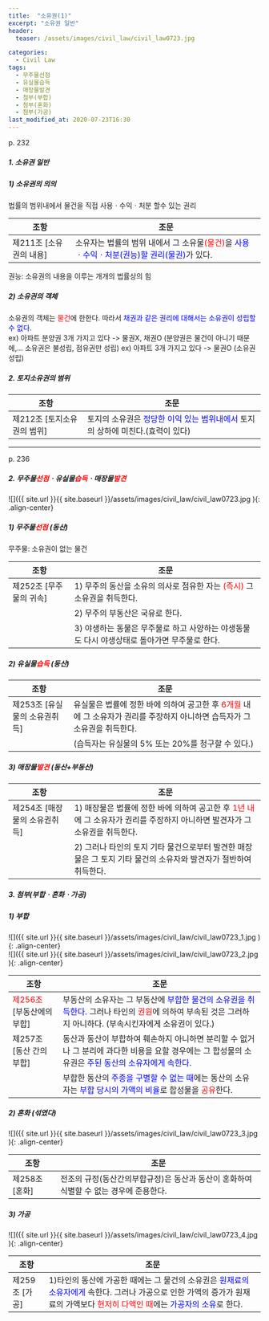 ```yaml
---
title:  "소유권(1)"
excerpt: "소유권 일반"
header:
  teaser: /assets/images/civil_law/civil_law0723.jpg

categories:
  - Civil Law
tags:
  - 무주물선점
  - 유실물습득
  - 매장물발견
  - 첨부(부합)
  - 첨부(혼화)
  - 첨부(가공)
last_modified_at: 2020-07-23T16:30
---
```


p. 232  

##### 1. 소유권 일반  
##### 1) 소유권의 의의  
법률의 범위내에서 물건을 직접 사용ㆍ수익ㆍ처분 할수 있는 권리  

|	<center>조항</center>			|		<center>조문</center>		|
| :-------------------------------------------	| :-------------------------------------------	|
| 제211조 [소유권의 내용]				| 소유자는 법률의 범위 내에서 그 소유물<span style="color:red">(물건)</span>을 <span style="color:blue">사용ㆍ수익ㆍ처분(권능)할 권리(물권)</span>가 있다.	|

권능: 소유권의 내용을 이루는 개개의 법률상의 힘  

##### 2) 소유권의 객체  
소유권의 객체는 <span style="color:red">물건</span>에 한한다. 따라서 <span style="color:blue">채권과 같은 권리에 대해서는 소유권이 성립할 수 없다.</span>  
ex) 아파트 분양권 3개 가지고 있다 -> 물권X, 채권O (분양권은 물건이 아니기 때문에,... 소유권은 불성립, 점유권만 성립)
ex) 아파트 3개 가지고 있다 -> 물권O (소유권 성립)

##### 2. 토지소유권의 범위  

|	<center>조항</center>			|		<center>조문</center>		|
| :-------------------------------------------	| :-------------------------------------------	|
| 제212조 [토지소유권의 범위]				| 토지의 소유권은 <span style="color:blue">정당한 이익 있는 범위내에서</span> 토지의 상하에 미친다.(효력이 있다)	|

---

p.  236  
##### 2. 무주물<span style="color:red">선점</span>ㆍ유실물<span style="color:red">습득</span>ㆍ매장물<span style="color:red">발견</span>  

![]({{ site.url }}{{ site.baseurl }}/assets/images/civil_law/civil_law0723.jpg   ){: .align-center}  

##### 1) 무주물<span style="color:red">선점</span> (동산)   
무주물: 소유권이 없는 물건  

|	<center>조항</center>			|		<center>조문</center>		|
| :-------------------------------------------	| :-------------------------------------------	|
| 제252조 [무주물의 귀속]				| 1) 무주의 동산을 소유의 의사로 점유한 자는 <span style="color:red">(즉시)</span> 그 소유권을 취득한다.	|
|						| 2) 무주의 부동산은 국유로 한다.				|
|						| 3) 야생하는 동물은 무주물로 하고 사양하는 야생동물도 다시 야생상태로 돌아가면 무주물로 한다. 	|

##### 2) 유실물<span style="color:red">습득</span> (동산)     

|	<center>조항</center>			|		<center>조문</center>		|
| :-------------------------------------------	| :-------------------------------------------	|
| 제253조 [유실물의 소유권취득]				| 유실물은 법률에 정한 바에 의하여 공고한 후 <span style="color:red">6개월</span> 내에 그 소유자가 권리를 주장하지 아니하면 습득자가 그 소유권을 취득한다.	|
|						| (습득자는 유실물의 5% 또는 20%를 청구할 수 있다.)		|

##### 3) 매장물<span style="color:red">발견</span> (동산+부동산)       

|	<center>조항</center>			|		<center>조문</center>		|
| :-------------------------------------------	| :-------------------------------------------	|
| 제254조 [매장물의 소유권취득]				| 1) 매장물은 법률에 정한 바에 의하여 공고한 후 <span style="color:red">1년 내</span>에 그 소유자가 권리를 주장하지 아니하면 발견자가 그 소유권을 취득한다.	|
|						| 2) 그러나 타인의 토지 기타 물건으로부터 발견한 매장물은 그 토지 기타 물건의 소유자와 발견자가 절반하여 취득한다.		|

##### 3. 첨부(부합ㆍ혼화ㆍ가공)    
##### 1) 부합    
![]({{ site.url }}{{ site.baseurl }}/assets/images/civil_law/civil_law0723_1.jpg   ){: .align-center}  
![]({{ site.url }}{{ site.baseurl }}/assets/images/civil_law/civil_law0723_2.jpg   ){: .align-center}  

|	<center>조항</center>			|		<center>조문</center>		|
| :-------------------------------------------	| :-------------------------------------------	|
| <span style="color:red">제256조</span> [부동산에의 부합]	| 부동산의 소유자는 그 부동산에 <span style="color:blue">부합한 물건의 소유권을 취득한다.</span> 그러나 타인의 <span style="color:red">권원</span>에 의하여 부속된 것은 그러하지 아니하다. (부속시킨자에게 소유권이 있다.)	|
| 제257조 [동산 간의 부합]				| 동산과 동산이 부합하여 훼손하지 아니하면 분리할 수 없거나 그 분리에 과다한 비용을 요할 경우에는 그 합성물의 소유권은 <span style="color:blue">주된 동산의 소유자에게 속한다.</span>	|
|						| 부합한 동산의 <span style="color:blue">주종을 구별할 수 없는 때</span>에는 동산의 소유자는 <span style="color:blue">부합 당시의 가액의 비율</span>로 합성물을 <span style="color:red">공유</span>한다.		|

##### 2) 혼화 (섞였다)    
![]({{ site.url }}{{ site.baseurl }}/assets/images/civil_law/civil_law0723_3.jpg   ){: .align-center}  

|	<center>조항</center>			|		<center>조문</center>		|
| :-------------------------------------------	| :-------------------------------------------	|
| 제258조 [혼화]					| 전조의 규정(동산간의부합규정)은 동산과 동산이 혼화하여 식별할 수 없는 경우에 준용한다.	|

##### 3) 가공    
![]({{ site.url }}{{ site.baseurl }}/assets/images/civil_law/civil_law0723_4.jpg   ){: .align-center}  

|	<center>조항</center>			|		<center>조문</center>		|
| :-------------------------------------------	| :-------------------------------------------	|
| 제259조 [가공]					| 1)타인의 동산에 가공한 때에는 그 물건의 소유권은 <span style="color:blue">원재료의 소유자에게</span> 속한다. 그러나 가공으로 인한 가액의 증가가 원재료의 가액보다 <span style="color:red">현저히 다액인 때</span>에는 <span style="color:blue">가공자의 소유</span>로 한다.	|
